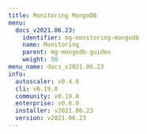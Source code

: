 ```yaml
---
title: Monitoring MongoDB
menu:
  docs_v2021.06.23:
    identifier: mg-monitoring-mongodb
    name: Monitoring
    parent: mg-mongodb-guides
    weight: 50
menu_name: docs_v2021.06.23
info:
  autoscaler: v0.4.0
  cli: v0.19.0
  community: v0.19.0
  enterprise: v0.6.0
  installer: v2021.06.23
  version: v2021.06.23
---
```


